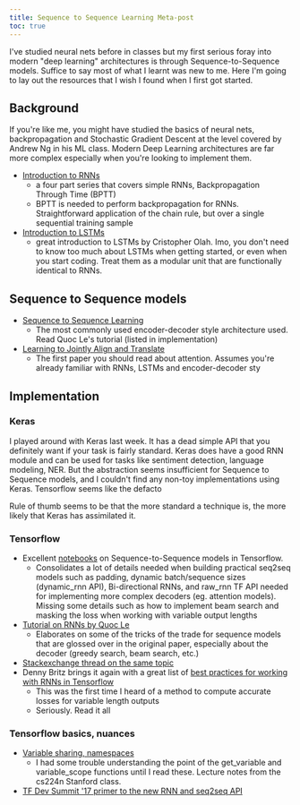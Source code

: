 ```yaml
---
title: Sequence to Sequence Learning Meta-post
toc: true
---
```


I've studied neural nets before in classes but my first serious foray into
modern "deep learning" architectures is through Sequence-to-Sequence models. Suffice to
say most of what I learnt was new to me. Here I'm going to lay out the resources that 
I wish I found when I first got started.  

## Background

If you're like me, you might have studied the basics of neural nets, backpropagation and
Stochastic Gradient Descent at the level covered by Andrew Ng in his ML class. Modern Deep Learning architectures are far more complex especially when you're looking to implement them. 

- [Introduction to RNNs](http://www.wildml.com/2015/09/recurrent-neural-networks-tutorial-part-1-introduction-to-rnns/)
    - a four part series that covers simple RNNs, Backpropagation Through Time (BPTT)
    - BPTT is needed to perform backpropagation for RNNs. Straightforward application of the chain rule, but over a single sequential training sample
- [Introduction to LSTMs](colah.github.io/posts/2015-08-Understanding-LSTMs/)
    - great introduction to LSTMs by Cristopher Olah. Imo, you don't need to know too much about LSTMs when getting started, or even when you start coding. Treat them as a modular unit that are functionally identical to RNNs.
 
## Sequence to Sequence models

- [Sequence to Sequence Learning](https://papers.nips.cc/paper/5346-sequence-to-sequence-learning-with-neural-networks.pdf)
    - The most commonly used encoder-decoder style architecture used. Read Quoc Le's tutorial (listed in implementation)
- [Learning to Jointly Align and Translate](https://arxiv.org/abs/1409.0473)
    - The first paper you should read about attention. Assumes you're already familiar with RNNs, LSTMs and encoder-decoder sty

## Implementation

### Keras

I played around with Keras last week. It has a dead simple API that you
definitely want if your task is fairly standard. Keras does have a good RNN
module and can be used for tasks like sentiment detection, language modeling,
NER. But the abstraction seems insufficient for Sequence to Sequence models,
and I couldn't find any non-toy implementations using Keras.  Tensorflow seems
like the defacto 

Rule of thumb seems to be that the more standard a technique is, the more
likely that Keras has assimilated it.

### Tensorflow

 - Excellent [notebooks](https://github.com/ematvey/tensorflow-seq2seq-tutorials) on Sequence-to-Sequence models in Tensorflow. 
    - Consolidates a lot of details needed when building practical seq2seq models such as padding, dynamic batch/sequence sizes (dynamic_rnn API), Bi-directional RNNs, and raw_rnn TF API needed for implementing more complex decoders (eg. attention models). Missing some details such as how to implement beam search and masking the loss when working with variable output lengths
 - [Tutorial on RNNs by Quoc Le](http://cs.stanford.edu/~quocle/tutorial2.pdf)
    - Elaborates on some of the tricks of the trade for sequence models that are glossed over in the original paper, especially about the decoder (greedy search, beam search, etc.)
 - [Stackexchange thread on the same topic](https://cs.stackexchange.com/questions/69432/whats-the-input-to-the-decoder-in-a-sequence-to-sequence-autoencoder)
 - Denny Britz brings it again with a great list of [best practices for working with RNNs in Tensorflow](http://www.wildml.com/2016/08/rnns-in-tensorflow-a-practical-guide-and-undocumented-features/)
    - This was the first time I heard of a method to compute accurate losses for variable length outputs
    - Seriously. Read it all

### Tensorflow basics, nuances
 - [Variable sharing, namespaces](http://web.stanford.edu/class/cs224n/lecture_notes/cs224n-2017-tensorflow.pdf)
    - I had some trouble understanding the point of the get_variable and variable_scope functions until I read these. Lecture notes from the cs224n Stanford class.
 - [TF Dev Summit '17 primer to the new RNN and seq2seq API](https://www.youtube.com/watch?v=RIR_-Xlbp7s&feature=youtu.be)
